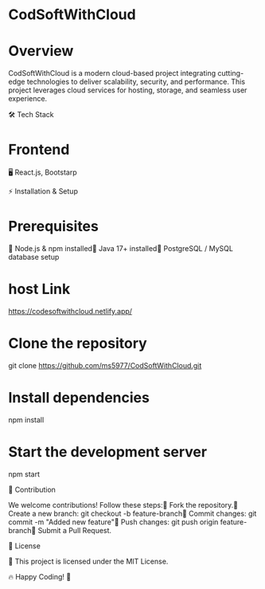 # CodSoftWithCloud



# Overview

CodSoftWithCloud is a modern cloud-based project integrating cutting-edge technologies to deliver scalability, security, and performance. This project leverages cloud services for hosting, storage, and seamless user experience.

🛠️ Tech Stack

# Frontend

🖥️ React.js, Bootstarp

⚡ Installation & Setup

# Prerequisites

🔹 Node.js & npm installed🔹 Java 17+ installed🔹 PostgreSQL / MySQL database setup

# host Link
https://codesoftwithcloud.netlify.app/

# Clone the repository
git clone https://github.com/ms5977/CodSoftWithCloud.git

# Install dependencies
npm install

# Start the development server
npm start

🤝 Contribution

We welcome contributions! Follow these steps:📌 Fork the repository.📌 Create a new branch: git checkout -b feature-branch📌 Commit changes: git commit -m "Added new feature"📌 Push changes: git push origin feature-branch📌 Submit a Pull Request.

📜 License

📄 This project is licensed under the MIT License.


🔥 Happy Coding! 🎉

